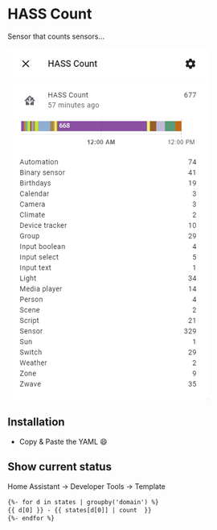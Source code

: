 # HASS Count
Sensor that counts sensors...

![Example](./example.png?raw=true)

## Installation
- Copy & Paste the YAML :smile:

## Show current status
Home Assistant -> Developer Tools -> Template
```
{%- for d in states | groupby('domain') %}
{{ d[0] }} - {{ states[d[0]] | count  }}
{%- endfor %}
```
